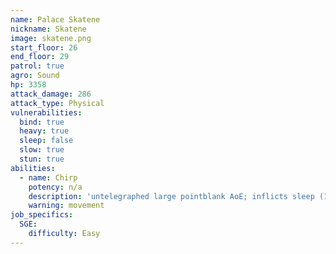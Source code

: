 ```yaml
---
name: Palace Skatene
nickname: Skatene
image: skatene.png
start_floor: 26
end_floor: 29
patrol: true
agro: Sound
hp: 3358
attack_damage: 286
attack_type: Physical
vulnerabilities:
  bind: true
  heavy: true
  sleep: false
  slow: true
  stun: true
abilities:
  - name: Chirp
    potency: n/a
    description: 'untelegraphed large pointblank AoE; inflicts sleep (15s)'
    warning: movement
job_specifics:
  SGE:
    difficulty: Easy
---
```

